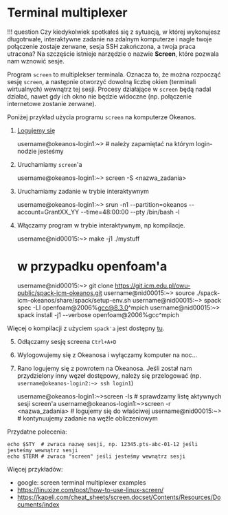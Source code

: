 # Terminal multiplexer

!!! question
    Czy kiedykolwiek spotkałeś się z sytuacją, w której wykonujesz długotrwałe, interaktywne zadanie na zdalnym komputerze i nagle twoje połączenie zostaje zerwane, sesja SSH zakończona, a twoja praca utracona? 
    Na szczęście istnieje narzędzie o nazwie **Screen**, które pozwala nam wznowić sesje.


Program `screen` to multiplekser terminala. Oznacza to, że można rozpocząć sesję `screen`, a następnie otworzyć dowolną liczbę okien (terminali wirtualnych) wewnątrz tej sesji. Procesy działające w `screen` będą nadal działać, nawet gdy ich okno nie będzie widoczne (np. połączenie internetowe zostanie zerwane).

Poniżej przykład użycia programu `screen` na komputerze Okeanos.

1) [Logujemy się](../Logowanie/ssh.md)

    username@okeanos-login1:~> # należy zapamiętać na którym login-nodzie jesteśmy

2) Uruchamiamy `screen`'a

    username@okeanos-login1:~> screen -S <nazwa_zadania>

3) Uruchamiamy zadanie w trybie interaktywnym

    username@okeanos-login1:~> srun -n1 --partition=okeanos --account=GrantXX_YY --time=48:00:00 --pty /bin/bash -l

4) Włączamy program w trybie interaktywnym, np kompilacje.


    username@nid00015:~> make -j1 ./mystuff
    # w przypadku openfoam'a
    username@nid00015:~> git clone https://git.icm.edu.pl/owu-public/spack-icm-okeanos.git
    username@nid00015:~> source ./spack-icm-okeanos/share/spack/setup-env.sh
    username@nid00015:~> spack spec -LI openfoam@2006%gcc@8.3.0^mpich
    username@nid00015:~> spack install -j1 --verbose openfoam@2006%gcc^mpich

Więcej o kompilacji z użyciem `spack'a` jest dostępny [tu](./instalacja_oprogramowania_spack.md).

5) Odłączamy sesję screena `Ctrl+A+D`

6) Wylogowujemy się z Okeanosa i wyłączamy komputer na noc...

7) Rano logujemy się z powrotem na Okeanosa. Jeśli został nam przydzielony inny węzeł dostępowy, należy się przelogować
(np. `username@okeanos-login2:~> ssh login1`)

    username@okeanos-login1:~>screen -ls # sprawdzamy listę aktywnych sesji screen'a
    username@okeanos-login1:~>screen -r <nazwa_zadania> # logujemy się do właściwej
    username@nid00015:~> # kontynuujemy zadanie na węźle obliczeniowym

Przydatne polecenia:

```.console
echo $STY  # zwraca nazwę sesji, np. 12345.pts-abc-01-12 jeśli jesteśmy wewnątrz sesji
echo $TERM # zwraca "screen" jeśli jesteśmy wewnątrz sesji
```

Więcej przykładów:

- google: screen terminal multiplexer examples
- <https://linuxize.com/post/how-to-use-linux-screen/>
- <https://kapeli.com/cheat_sheets/screen.docset/Contents/Resources/Documents/index>
